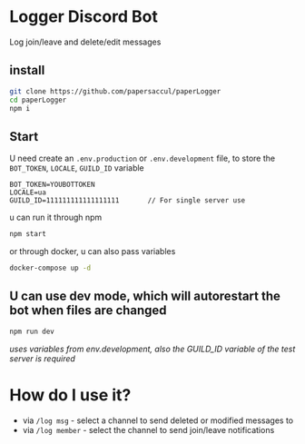 # Logger Discord Bot
Log join/leave and delete/edit messages

## install
```sh
git clone https://github.com/papersaccul/paperLogger
cd paperLogger
npm i
```

## Start
U need create an `.env.production` or `.env.development` file, to store the `BOT_TOKEN`, `LOCALE`, `GUILD_ID` variable
```text
BOT_TOKEN=YOUBOTTOKEN
LOCALE=ua
GUILD_ID=111111111111111111       // For single server use
```
u can run it through npm
```sh
npm start
``` 
or through docker, u can also pass variables
```sh
docker-compose up -d
```

## U can use dev mode, which will autorestart the bot when files are changed
```sh
npm run dev
```
*uses variables from env.development, also the GUILD_ID variable of the test server is required*

# How do I use it?
- via `/log msg` - select a channel to send deleted or modified messages to
- via `/log member` - select the channel to send join/leave notifications 
